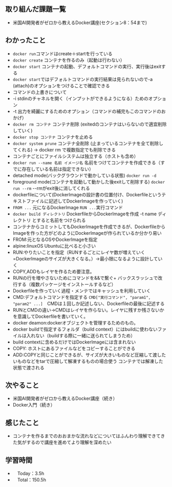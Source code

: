 ## 取り組んだ課題一覧
- 米国AI開発者がゼロから教えるDocker講座(セクション8：54まで)

## わかったこと
- `docker run`コマンドはcreate＋startを行っている
- `docker create` コンテナを作るのみ（起動は行わない）
- `docker start` コンテナの起動、デフォルトコマンドの実行、実行後はexitする
- `docker start`ではデフォルトコマンドの実行結果は見られないので-a (attach)のオプションをつけることで確認できる
- コマンドの上書きについて
- -i stdinのチャネルを開く（インプットができるようになる）ためのオプション
- -t 出力を綺麗にするためのオプション（コマンドの補完もこのコマンドのおかげ）
- `docker rm コンテナ` コンテナ削除 (exitedのコンテナはいらないので適宜削除していく)
- `docker stop コンテナ` コンテナを止める
- `docker system prune` コンテナ全削除 (止まっているコンテナを全て削除してくれる) → docker rm で複数指定でも削除できる
- コンテナごとにファイルシステムは独立する（ホストも含め）
- `docker run --name 名前 イメージ名` 名前をつけてコンテナを作成できる（すでに存在している名前は指定できない）
- detached mode(バックグラウンドで動かしている状態) `docker run -d`
- foreground mode(コンテナを起動して動かした後exitして削除する) `docker run --rm` --rmがexit後に消してくれる 
- dockerfileについて(DockerImageの設計書の位置付け、Dockerfileというテキストファイルに記述してDockerImageを作っていく)
- `FROM ...` 元になるDockerImage `RUN ...`実行コマンド
- `docker build ディレクトリ` DockerfileからDockerImageを作成 -t name ディレクトリ とすると名前をつけられる
- コンテナからコミットしてもDockerImageを作成できるが、DockerfileからImageを作った方がどのようにDockerImageが作られているか分かり易い
- FROM:元となるOSやDockerImageを指定
- alpine:linuxOS Ubuntuに比べると小さい
- RUN:やりたいことを指定（RUNするごとにレイヤ数が増えていく=DockerImageのサイズが大きくなる。）→最小限になるように設計していく
- COPY,ADDもレイヤを作るため要注意。
- RUNの行を増やさないためにコマンドを&&で繋ぐ+ バックスラッシュで改行する（複数パッケージをインストールするなど）
- Dockerfileを作っていく過程・メンテではキャッシュを利用していく
- CMD:デフォルトコマンドを指定する `CMD["実行コマンド", "param1", "param2" ...]`　CMDは１回しか記述しない、Dockerfileの最後に記述する
- RUNとCMDの違い→CMDはレイヤを作らない。レイヤに残すか残さないかを意識してDockerfileを書いていく。
- docker deamon:dockerオブジェクトを管理するためのもの。
- docker buildで指定するフォルダ（build context）にはbuildに使わないファイルは入れない（buildする際に一緒に送られてしまうため）
- build contextに含めるだけではDockerImageには含まれない
- COPY: ホストにあるファイルなどをコピーすることができる
- ADD:COPYと同じことができるが、サイズが大きいものなど圧縮して渡したいものなどをtarで圧縮して解凍するものの場合使う コンテナでは解凍した状態で渡される


## 次やること
- 米国AI開発者がゼロから教えるDocker講座（続き）
- Docker入門（続き）

## 感じたこと
- コンテナを作るまでのおおまかな流れなどについてはふんわり理解できてきた気がするので講座を進めてより理解を深めたい

## 学習時間
- 　Today：3.5h
- 　Total：150.5h
